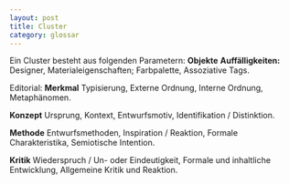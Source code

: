 ```yaml
---
layout: post
title: Cluster
category: glossar
---
```


Ein Cluster besteht aus folgenden Parametern:
__Objekte__
__Auffälligkeiten:__
Designer,
Materialeigenschaften;
Farbpalette,
Assoziative Tags.

Editorial:
__Merkmal__
Typisierung,
Externe Ordnung,
Interne Ordnung,
Metaphänomen.

__Konzept__
Ursprung,
Kontext,
Entwurfsmotiv,
Identifikation / Distinktion.

__Methode__
Entwurfsmethoden,
Inspiration / Reaktion,
Formale Charakteristika,
Semiotische Intention.

__Kritik__
Wiederspruch / Un- oder Eindeutigkeit,
Formale und inhaltliche Entwicklung,
Allgemeine Kritik und Reaktion.